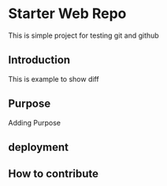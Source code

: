 # Starter Web Repo
This is simple project for testing git and github

## Introduction
This is example to show diff

## Purpose
Adding Purpose

## deployment

## How to contribute

